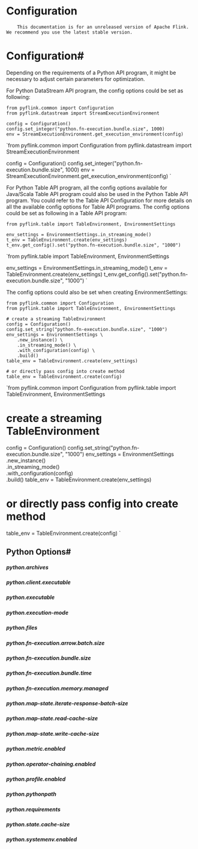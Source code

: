 # Configuration


> 
        This documentation is for an unreleased version of Apache Flink. We recommend you use the latest stable version.
    


# Configuration#


Depending on the requirements of a Python API program, it might be necessary to adjust certain parameters for optimization.


For Python DataStream API program, the config options could be set as following:


```
from pyflink.common import Configuration
from pyflink.datastream import StreamExecutionEnvironment

config = Configuration()
config.set_integer("python.fn-execution.bundle.size", 1000)
env = StreamExecutionEnvironment.get_execution_environment(config)

```

`from pyflink.common import Configuration
from pyflink.datastream import StreamExecutionEnvironment

config = Configuration()
config.set_integer("python.fn-execution.bundle.size", 1000)
env = StreamExecutionEnvironment.get_execution_environment(config)
`

For Python Table API program, all the config options available for Java/Scala Table API
program could also be used in the Python Table API program.
You could refer to the Table API Configuration for more details
on all the available config options for Table API programs.
The config options could be set as following in a Table API program:


```
from pyflink.table import TableEnvironment, EnvironmentSettings

env_settings = EnvironmentSettings.in_streaming_mode()
t_env = TableEnvironment.create(env_settings)
t_env.get_config().set("python.fn-execution.bundle.size", "1000")

```

`from pyflink.table import TableEnvironment, EnvironmentSettings

env_settings = EnvironmentSettings.in_streaming_mode()
t_env = TableEnvironment.create(env_settings)
t_env.get_config().set("python.fn-execution.bundle.size", "1000")
`

The config options could also be set when creating EnvironmentSettings:


```
from pyflink.common import Configuration
from pyflink.table import TableEnvironment, EnvironmentSettings

# create a streaming TableEnvironment
config = Configuration()
config.set_string("python.fn-execution.bundle.size", "1000")
env_settings = EnvironmentSettings \
    .new_instance() \
    .in_streaming_mode() \
    .with_configuration(config) \
    .build()
table_env = TableEnvironment.create(env_settings)

# or directly pass config into create method
table_env = TableEnvironment.create(config)

```

`from pyflink.common import Configuration
from pyflink.table import TableEnvironment, EnvironmentSettings

# create a streaming TableEnvironment
config = Configuration()
config.set_string("python.fn-execution.bundle.size", "1000")
env_settings = EnvironmentSettings \
    .new_instance() \
    .in_streaming_mode() \
    .with_configuration(config) \
    .build()
table_env = TableEnvironment.create(env_settings)

# or directly pass config into create method
table_env = TableEnvironment.create(config)
`

## Python Options#


##### python.archives


##### python.client.executable


##### python.executable


##### python.execution-mode


##### python.files


##### python.fn-execution.arrow.batch.size


##### python.fn-execution.bundle.size


##### python.fn-execution.bundle.time


##### python.fn-execution.memory.managed


##### python.map-state.iterate-response-batch-size


##### python.map-state.read-cache-size


##### python.map-state.write-cache-size


##### python.metric.enabled


##### python.operator-chaining.enabled


##### python.profile.enabled


##### python.pythonpath


##### python.requirements


##### python.state.cache-size


##### python.systemenv.enabled
